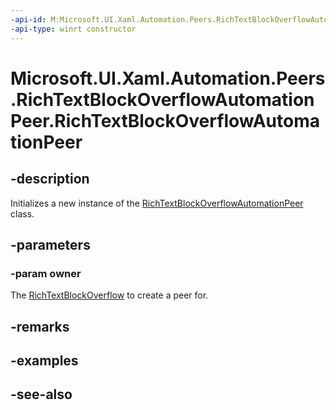 ```yaml
---
-api-id: M:Microsoft.UI.Xaml.Automation.Peers.RichTextBlockOverflowAutomationPeer.#ctor(Microsoft.UI.Xaml.Controls.RichTextBlockOverflow)
-api-type: winrt constructor
---
```


<!-- Method syntax
public RichTextBlockOverflowAutomationPeer(Windows.UI.Xaml.Controls.RichTextBlockOverflow owner)
-->

# Microsoft.UI.Xaml.Automation.Peers.RichTextBlockOverflowAutomationPeer.RichTextBlockOverflowAutomationPeer

## -description
Initializes a new instance of the [RichTextBlockOverflowAutomationPeer](richtextblockoverflowautomationpeer.md) class.

## -parameters
### -param owner
The [RichTextBlockOverflow](../microsoft.ui.xaml.controls/richtextblockoverflow.md) to create a peer for.

## -remarks

## -examples

## -see-also

